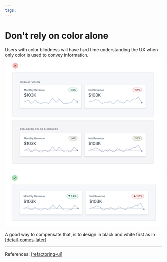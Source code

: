 ```yaml
--- 
tags:
---
```


# Don't rely on color alone

Users with color blindness will have hard time understanding the UX when only color is used to convey information.
![](../../attachments/2021-03-04-17-12-25.png)
![](../../attachments/2021-03-04-17-12-42.png)

A good way to compensate that, is to design in black and white first as in [[detail-comes-later]]

---
References:
[[refactoring-ui]]

[//begin]: # "Autogenerated link references for markdown compatibility"
[detail-comes-later]: detail-comes-later.md "Detail comes later"
[refactoring-ui]: refactoring-ui.md "Refactoring UI"
[//end]: # "Autogenerated link references"